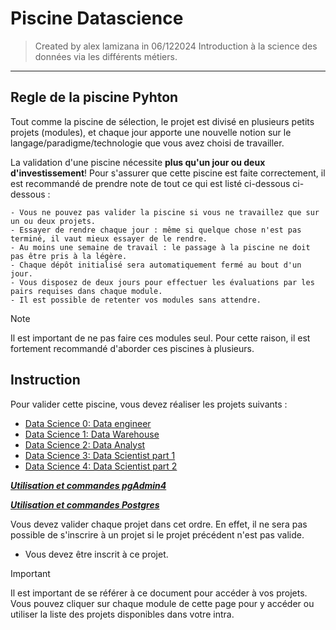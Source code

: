 # Piscine Datascience

> Created by alex lamizana in 06/122024
Introduction à la science des données via les différents métiers.
----------------------------------------------------------------------------

## Regle de la piscine Pyhton

Tout comme la piscine de sélection, le projet est divisé en plusieurs petits projets (modules),
et chaque jour apporte une nouvelle notion sur le langage/paradigme/technologie que vous avez choisi de travailler.

La validation d'une piscine nécessite **plus qu'un jour ou deux d'investissement**!
Pour s'assurer que cette piscine est faite correctement, il est recommandé de prendre note de tout ce qui est listé ci-dessous
ci-dessous :

    - Vous ne pouvez pas valider la piscine si vous ne travaillez que sur un ou deux projets.
    - Essayer de rendre chaque jour : même si quelque chose n'est pas terminé, il vaut mieux essayer de le rendre.
    - Au moins une semaine de travail : le passage à la piscine ne doit pas être pris à la légère.
    - Chaque dépôt initialisé sera automatiquement fermé au bout d'un jour.
    - Vous disposez de deux jours pour effectuer les évaluations par les pairs requises dans chaque module.
    - Il est possible de retenter vos modules sans attendre.

> [!NOTE]
> Il est important de ne pas faire ces modules seul. Pour cette raison, il est
> fortement recommandé d'aborder ces piscines à plusieurs.


## Instruction

Pour valider cette piscine, vous devez réaliser les projets suivants :

- [Data Science 0: Data engineer](/data_engineer/README.md)
- [Data Science 1: Data Warehouse](/Array/README.md)
- [Data Science 2: Data Analyst](/DataTable/README.md)
- [Data Science 3: Data Scientist part 1](/OOP/README.md)
- [Data Science 4: Data Scientist part 2](/Dot/README.md)

***[Utilisation et commandes pgAdmin4](/data_engineer/Docs/commands_pgadmin.md)***

***[Utilisation et commandes Postgres](/data_engineer/Docs/commands_psql.md)***

Vous devez valider chaque projet dans cet ordre.
En effet, il ne sera pas possible de s'inscrire à un projet si le projet précédent n'est pas valide.

- Vous devez être inscrit à ce projet.

> [!IMPORTANT]
> Il est important de se référer à ce document pour accéder à vos projets.
> Vous pouvez cliquer sur chaque module de cette page pour y accéder ou utiliser la liste des projets disponibles dans votre intra.
